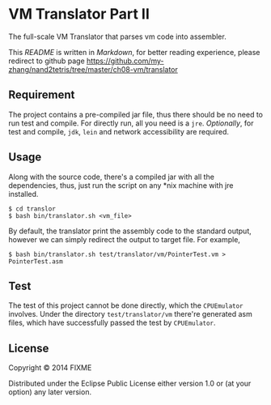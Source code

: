 # VM Translator Part II

The full-scale VM Translator that parses vm code into assembler. 

This *README* is written in _Markdown_, for better reading experience, please redirect to github page https://github.com/my-zhang/nand2tetris/tree/master/ch08-vm/translator

## Requirement 

The project contains a pre-compiled jar file, thus there should be no need to run test and compile. For directly run, all you need is a `jre`. *Optionally*, for test and compile, `jdk`, `lein` and network accessibility are required. 


## Usage

Along with the source code, there's a compiled jar with all the dependencies, thus, just run the script on any *nix machine with jre installed. 

```
$ cd translor
$ bash bin/translator.sh <vm_file> 
``` 

By default, the translator print the assembly code to the standard output, however we can simply redirect the output to target file. For example, 

```
$ bash bin/translator.sh test/translator/vm/PointerTest.vm > PointerTest.asm
``` 

## Test 

The test of this project cannot be done directly, which the `CPUEmulator` involves. Under the directory `test/translator/vm` there're generated asm files, which have successfully passed the test by `CPUEmulator`. 

## License

Copyright © 2014 FIXME

Distributed under the Eclipse Public License either version 1.0 or (at
your option) any later version.

[JDK]:http://www.oracle.com/technetwork/articles/javase/index-jsp-138363.html
[Lein]:http://leiningen.org/


